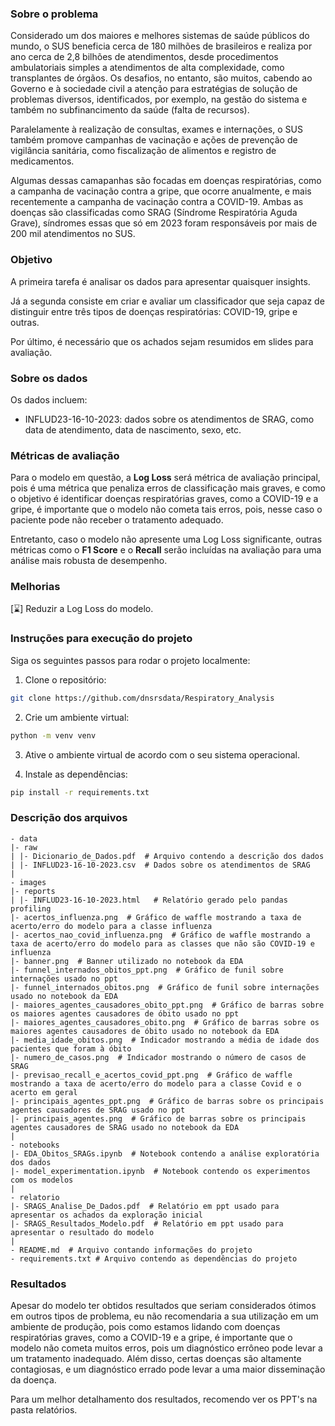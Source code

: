 ### Sobre o problema

Considerado um dos maiores e melhores sistemas de saúde públicos do mundo, o SUS
beneficia cerca de 180 milhões de brasileiros e realiza por ano cerca de 2,8 
bilhões de atendimentos, desde procedimentos ambulatoriais simples a 
atendimentos de alta complexidade, como transplantes de órgãos. Os desafios, no
entanto, são muitos, cabendo ao Governo e à sociedade civil a atenção para 
estratégias de solução de problemas diversos, identificados, por exemplo, na 
gestão do sistema e também no subfinancimento da saúde (falta de recursos).

Paralelamente à realização de consultas, exames e internações, o SUS também 
promove campanhas de vacinação e ações de prevenção de vigilância sanitária, 
como fiscalização de alimentos e registro de medicamentos.

Algumas dessas camapanhas são focadas em doenças respiratórias, como a
campanha de vacinação contra a gripe, que ocorre anualmente, e mais recentemente
a campanha de vacinação contra a COVID-19. Ambas as doenças são classificadas
como SRAG (Síndrome Respiratória Aguda Grave), síndromes essas que só em 2023
foram responsáveis por mais de 200 mil atendimentos no SUS.

### Objetivo

A primeira tarefa é analisar os dados para apresentar quaisquer
insights.

Já a segunda consiste em criar e avaliar um classificador que seja capaz de
distinguir entre três tipos de doenças respiratórias: COVID-19, gripe e outras.

Por último, é necessário que os achados sejam resumidos em slides para avaliação.

### Sobre os dados

Os dados incluem:

- INFLUD23-16-10-2023: dados sobre os atendimentos de SRAG, como data de
atendimento, data de nascimento, sexo, etc.

### Métricas de avaliação

Para o modelo em questão, a **Log Loss** será métrica de avaliação principal,
pois é uma métrica que penaliza erros de classificação mais graves, e 
como o objetivo é identificar doenças respiratórias graves, como a COVID-19
e a gripe, é importante que o modelo não cometa tais erros, pois, nesse caso
o paciente pode não receber o tratamento adequado.

Entretanto, caso o modelo não apresente uma Log Loss significante, outras
métricas como o **F1 Score** e o **Recall** serão incluídas na avaliação para
uma análise mais robusta de desempenho.

### Melhorias

[⌛] Reduzir a Log Loss do modelo.

### Instruções para execução do projeto

Siga os seguintes passos para rodar o projeto localmente:

1. Clone o repositório:
```sh
git clone https://github.com/dnsrsdata/Respiratory_Analysis
```
2. Crie um ambiente virtual:
```sh
python -m venv venv
```
3. Ative o ambiente virtual de acordo com o seu sistema operacional.

4. Instale as dependências:
```sh
pip install -r requirements.txt
```

### Descrição dos arquivos

    - data
    |- raw
    | |- Dicionario_de_Dados.pdf  # Arquivo contendo a descrição dos dados
    | |- INFLUD23-16-10-2023.csv  # Dados sobre os atendimentos de SRAG
    |
    - images
    |- reports
    | |- INFLUD23-16-10-2023.html   # Relatório gerado pelo pandas profiling
    |- acertos_influenza.png  # Gráfico de waffle mostrando a taxa de acerto/erro do modelo para a classe influenza
    |- acertos_nao_covid_influenza.png  # Gráfico de waffle mostrando a taxa de acerto/erro do modelo para as classes que não são COVID-19 e influenza
    |- banner.png  # Banner utilizado no notebook da EDA
    |- funnel_internados_obitos_ppt.png  # Gráfico de funil sobre internações usado no ppt
    |- funnel_internados_obitos.png  # Gráfico de funil sobre internações usado no notebook da EDA
    |- maiores_agentes_causadores_obito_ppt.png  # Gráfico de barras sobre os maiores agentes causadores de óbito usado no ppt
    |- maiores_agentes_causadores_obito.png  # Gráfico de barras sobre os maiores agentes causadores de óbito usado no notebook da EDA
    |- media_idade_obitos.png  # Indicador mostrando a média de idade dos pacientes que foram à óbito
    |- numero_de_casos.png  # Indicador mostrando o número de casos de SRAG
    |- previsao_recall_e_acertos_covid_ppt.png  # Gráfico de waffle mostrando a taxa de acerto/erro do modelo para a classe Covid e o acerto em geral
    |- principais_agentes_ppt.png  # Gráfico de barras sobre os principais agentes causadores de SRAG usado no ppt    
    |- principais_agentes.png  # Gráfico de barras sobre os principais agentes causadores de SRAG usado no notebook da EDA
    |
    - notebooks
    |- EDA_Obitos_SRAGs.ipynb  # Notebook contendo a análise exploratória dos dados
    |- model_experimentation.ipynb  # Notebook contendo os experimentos com os modelos
    |
    - relatorio
    |- SRAGS_Analise_De_Dados.pdf  # Relatório em ppt usado para apresentar os achados da exploração inicial
    |- SRAGS_Resultados_Modelo.pdf  # Relatório em ppt usado para apresentar o resultado do modelo 
    |
    - README.md  # Arquivo contando informações do projeto
    - requirements.txt # Arquivo contendo as dependências do projeto

### Resultados

Apesar do modelo ter obtidos resultados que seriam considerados ótimos em outros
tipos de problema, eu não recomendaria a sua utilização em um ambiente de
produção, pois como estamos lidando com doenças respiratórias graves, como a
COVID-19 e a gripe, é importante que o modelo não cometa muitos erros, pois
um diagnóstico errôneo pode levar a um tratamento inadequado. Além disso, certas
doenças são altamente contagiosas, e um diagnóstico errado pode levar a uma
maior disseminação da doença.

Para um melhor detalhamento dos resultados, recomendo ver os PPT's na pasta relatórios.
